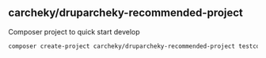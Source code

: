 
## carcheky/druparcheky-recommended-project

Composer project to quick start develop

````bash
composer create-project carcheky/druparcheky-recommended-project testcomps
````
